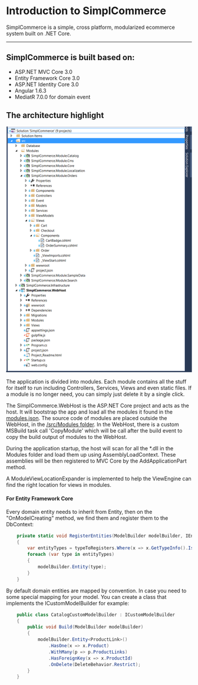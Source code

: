 # Introduction to SimplCommerce

SimplCommerce is a simple, cross platform, modularized ecommerce system built on .NET Core.

---

## SimplCommerce is built based on:

- ASP.NET MVC Core 3.0
- Entity Framework Core 3.0
- ASP.NET Identity Core 3.0
- Angular 1.6.3
- MediatR 7.0.0 for domain event

## The architecture highlight

![SimplCommerce](images/simplcommerce.png)

The application is divided into modules. Each module contains all the stuff for itself to run including Controllers, Services, Views and even static files. If a module is no longer need, you can simply just delete it by a single click.

The SimplCommerce.WebHost is the ASP.NET Core project and acts as the host. It will bootstrap the app and load all the modules it found in the [modules.json](https://github.com/simplcommerce/SimplCommerce/blob/master/src/SimplCommerce.WebHost/modules.json). The source code of modules are placed outside the WebHost, in the [/src/Modules folder](https://github.com/simplcommerce/SimplCommerce/tree/master/src/Modules). In the WebHost, there is a custom MSBuild task call 'CopyModule' which will be call after the build event to copy the build output of modules to the WebHost.

During the application startup, the host will scan for all the *.dll in the Modules folder and load them up using AssemblyLoadContext. These assemblies will be then registered to MVC Core by the AddApplicationPart method.

A ModuleViewLocationExpander is implemented to help the ViewEngine can find the right location for views in modules.

#### For Entity Framework Core
Every domain entity needs to inherit from Entity, then on the "OnModelCreating" method, we find them and register them to the DbContext:
```cs
    private static void RegisterEntities(ModelBuilder modelBuilder, IEnumerable<Type> typeToRegisters)
    {
        var entityTypes = typeToRegisters.Where(x => x.GetTypeInfo().IsSubclassOf(typeof(Entity)) && !x.GetTypeInfo().IsAbstract);
        foreach (var type in entityTypes)
        {
            modelBuilder.Entity(type);
        }
    }
```
By default domain entities are mapped by convention. In case you need to some special mapping for your model. You can create a class that implements the ICustomModelBuilder for example:
```cs
    public class CatalogCustomModelBuilder : ICustomModelBuilder
    {
        public void Build(ModelBuilder modelBuilder)
        {
            modelBuilder.Entity<ProductLink>()
                .HasOne(x => x.Product)
                .WithMany(p => p.ProductLinks)
                .HasForeignKey(x => x.ProductId)
                .OnDelete(DeleteBehavior.Restrict);
        }
    }
```
